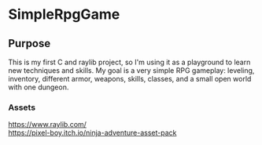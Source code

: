 # SimpleRpgGame
## Purpose
This is my first C and raylib project, so I'm using it as a playground to learn new techniques and skills. My goal is a very simple RPG gameplay: leveling, inventory, different armor, weapons, skills, classes, and a small open world with one dungeon.
### Assets
https://www.raylib.com/  \
https://pixel-boy.itch.io/ninja-adventure-asset-pack
